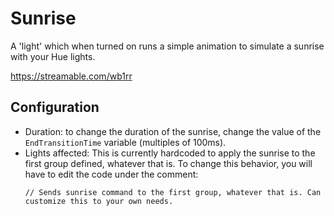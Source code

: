 # Sunrise

A 'light' which when turned on runs a simple animation to simulate a sunrise with your Hue lights.

https://streamable.com/wb1rr

## Configuration

- Duration: to change the duration of the sunrise, change the value of the `EndTransitionTime` variable
  (multiples of 100ms).
- Lights affected: This is currently hardcoded to apply the sunrise to the first group defined, whatever that is.
  To change this behavior, you will have to edit the code under the comment:
  ```
  // Sends sunrise command to the first group, whatever that is. Can customize this to your own needs.
  ```
